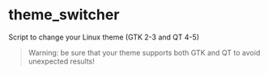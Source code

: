 # theme_switcher
Script to change your Linux theme (GTK 2-3 and QT 4-5)
> Warning: be sure that your theme supports both GTK and QT to avoid unexpected
> results!
